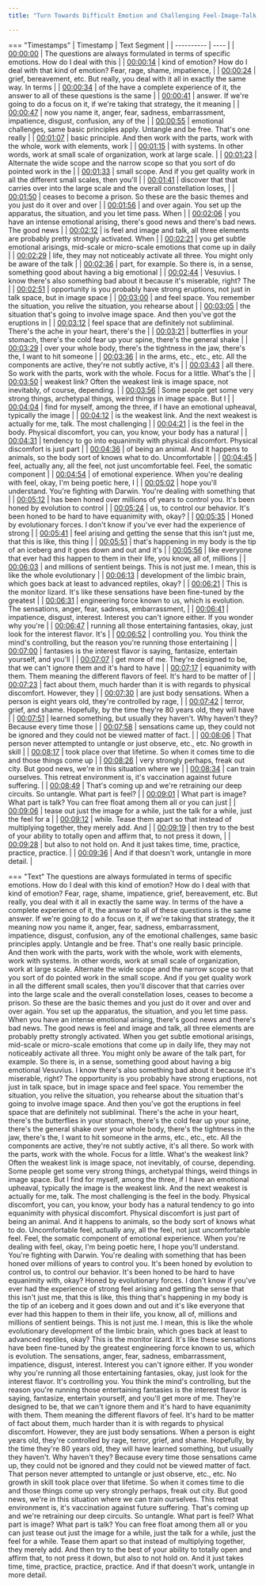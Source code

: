 ```yaml
---
title: "Turn Towards Difficult Emotion and Challenging Feel-Image-Talk Eruptions - 1 of 2 ~ Shinzen Young"

---
```

=== "Timestamps"
    | Timestamp | Text Segment |
    | ---------- | ----  |
    | [00:00:00](https://www.youtube.com/watch?v=F8k4UiDwSJw&t=0) |  The questions are always formulated in terms of specific emotions. How do I deal with this |
    | [00:00:14](https://www.youtube.com/watch?v=F8k4UiDwSJw&t=14) |  kind of emotion? How do I deal with that kind of emotion? Fear, rage, shame, impatience, |
    | [00:00:24](https://www.youtube.com/watch?v=F8k4UiDwSJw&t=24) |  grief, bereavement, etc. But really, you deal with it all in exactly the same way. In terms |
    | [00:00:34](https://www.youtube.com/watch?v=F8k4UiDwSJw&t=34) |  of the have a complete experience of it, the answer to all of these questions is the same |
    | [00:00:41](https://www.youtube.com/watch?v=F8k4UiDwSJw&t=41) |  answer. If we're going to do a focus on it, if we're taking that strategy, the it meaning |
    | [00:00:47](https://www.youtube.com/watch?v=F8k4UiDwSJw&t=47) |  now you name it, anger, fear, sadness, embarrassment, impatience, disgust, confusion, any of the |
    | [00:00:55](https://www.youtube.com/watch?v=F8k4UiDwSJw&t=55) |  emotional challenges, same basic principles apply. Untangle and be free. That's one really |
    | [00:01:07](https://www.youtube.com/watch?v=F8k4UiDwSJw&t=67) |  basic principle. And then work with the parts, work with the whole, work with elements, work |
    | [00:01:15](https://www.youtube.com/watch?v=F8k4UiDwSJw&t=75) |  with systems. In other words, work at small scale of organization, work at large scale. |
    | [00:01:23](https://www.youtube.com/watch?v=F8k4UiDwSJw&t=83) |  Alternate the wide scope and the narrow scope so that you sort of do pointed work in the |
    | [00:01:33](https://www.youtube.com/watch?v=F8k4UiDwSJw&t=93) |  small scope. And if you get quality work in all the different small scales, then you'll |
    | [00:01:41](https://www.youtube.com/watch?v=F8k4UiDwSJw&t=101) |  discover that that carries over into the large scale and the overall constellation loses, |
    | [00:01:50](https://www.youtube.com/watch?v=F8k4UiDwSJw&t=110) |  ceases to become a prison. So these are the basic themes and you just do it over and over |
    | [00:01:56](https://www.youtube.com/watch?v=F8k4UiDwSJw&t=116) |  and over again. You set up the apparatus, the situation, and you let time pass. When |
    | [00:02:06](https://www.youtube.com/watch?v=F8k4UiDwSJw&t=126) |  you have an intense emotional arising, there's good news and there's bad news. The good news |
    | [00:02:12](https://www.youtube.com/watch?v=F8k4UiDwSJw&t=132) |  is feel and image and talk, all three elements are probably pretty strongly activated. When |
    | [00:02:21](https://www.youtube.com/watch?v=F8k4UiDwSJw&t=141) |  you get subtle emotional arisings, mid-scale or micro-scale emotions that come up in daily |
    | [00:02:29](https://www.youtube.com/watch?v=F8k4UiDwSJw&t=149) |  life, they may not noticeably activate all three. You might only be aware of the talk |
    | [00:02:36](https://www.youtube.com/watch?v=F8k4UiDwSJw&t=156) |  part, for example. So there is, in a sense, something good about having a big emotional |
    | [00:02:44](https://www.youtube.com/watch?v=F8k4UiDwSJw&t=164) |  Vesuvius. I know there's also something bad about it because it's miserable, right? The |
    | [00:02:51](https://www.youtube.com/watch?v=F8k4UiDwSJw&t=171) |  opportunity is you probably have strong eruptions, not just in talk space, but in image space |
    | [00:03:00](https://www.youtube.com/watch?v=F8k4UiDwSJw&t=180) |  and feel space. You remember the situation, you relive the situation, you rehearse about |
    | [00:03:05](https://www.youtube.com/watch?v=F8k4UiDwSJw&t=185) |  the situation that's going to involve image space. And then you've got the eruptions in |
    | [00:03:12](https://www.youtube.com/watch?v=F8k4UiDwSJw&t=192) |  feel space that are definitely not subliminal. There's the ache in your heart, there's the |
    | [00:03:21](https://www.youtube.com/watch?v=F8k4UiDwSJw&t=201) |  butterflies in your stomach, there's the cold fear up your spine, there's the general shake |
    | [00:03:29](https://www.youtube.com/watch?v=F8k4UiDwSJw&t=209) |  over your whole body, there's the tightness in the jaw, there's the, I want to hit someone |
    | [00:03:36](https://www.youtube.com/watch?v=F8k4UiDwSJw&t=216) |  in the arms, etc., etc., etc. All the components are active, they're not subtly active, it's |
    | [00:03:43](https://www.youtube.com/watch?v=F8k4UiDwSJw&t=223) |  all there. So work with the parts, work with the whole. Focus for a little. What's the |
    | [00:03:50](https://www.youtube.com/watch?v=F8k4UiDwSJw&t=230) |  weakest link? Often the weakest link is image space, not inevitably, of course, depending. |
    | [00:03:56](https://www.youtube.com/watch?v=F8k4UiDwSJw&t=236) |  Some people get some very strong things, archetypal things, weird things in image space. But I |
    | [00:04:04](https://www.youtube.com/watch?v=F8k4UiDwSJw&t=244) |  find for myself, among the three, if I have an emotional upheaval, typically the image |
    | [00:04:12](https://www.youtube.com/watch?v=F8k4UiDwSJw&t=252) |  is the weakest link. And the next weakest is actually for me, talk. The most challenging |
    | [00:04:21](https://www.youtube.com/watch?v=F8k4UiDwSJw&t=261) |  is the feel in the body. Physical discomfort, you can, you know, your body has a natural |
    | [00:04:31](https://www.youtube.com/watch?v=F8k4UiDwSJw&t=271) |  tendency to go into equanimity with physical discomfort. Physical discomfort is just part |
    | [00:04:36](https://www.youtube.com/watch?v=F8k4UiDwSJw&t=276) |  of being an animal. And it happens to animals, so the body sort of knows what to do. Uncomfortable |
    | [00:04:45](https://www.youtube.com/watch?v=F8k4UiDwSJw&t=285) |  feel, actually any, all the feel, not just uncomfortable feel. Feel, the somatic component |
    | [00:04:54](https://www.youtube.com/watch?v=F8k4UiDwSJw&t=294) |  of emotional experience. When you're dealing with feel, okay, I'm being poetic here, I |
    | [00:05:02](https://www.youtube.com/watch?v=F8k4UiDwSJw&t=302) |  hope you'll understand. You're fighting with Darwin. You're dealing with something that |
    | [00:05:12](https://www.youtube.com/watch?v=F8k4UiDwSJw&t=312) |  has been honed over millions of years to control you. It's been honed by evolution to control |
    | [00:05:24](https://www.youtube.com/watch?v=F8k4UiDwSJw&t=324) |  us, to control our behavior. It's been honed to be hard to have equanimity with, okay? |
    | [00:05:35](https://www.youtube.com/watch?v=F8k4UiDwSJw&t=335) |  Honed by evolutionary forces. I don't know if you've ever had the experience of strong |
    | [00:05:41](https://www.youtube.com/watch?v=F8k4UiDwSJw&t=341) |  feel arising and getting the sense that this isn't just me, that this is like, this thing |
    | [00:05:51](https://www.youtube.com/watch?v=F8k4UiDwSJw&t=351) |  that's happening in my body is the tip of an iceberg and it goes down and out and it's |
    | [00:05:56](https://www.youtube.com/watch?v=F8k4UiDwSJw&t=356) |  like everyone that ever had this happen to them in their life, you know, all of, millions |
    | [00:06:03](https://www.youtube.com/watch?v=F8k4UiDwSJw&t=363) |  and millions of sentient beings. This is not just me. I mean, this is like the whole evolutionary |
    | [00:06:13](https://www.youtube.com/watch?v=F8k4UiDwSJw&t=373) |  development of the limbic brain, which goes back at least to advanced reptiles, okay? |
    | [00:06:21](https://www.youtube.com/watch?v=F8k4UiDwSJw&t=381) |  This is the monitor lizard. It's like these sensations have been fine-tuned by the greatest |
    | [00:06:31](https://www.youtube.com/watch?v=F8k4UiDwSJw&t=391) |  engineering force known to us, which is evolution. The sensations, anger, fear, sadness, embarrassment, |
    | [00:06:41](https://www.youtube.com/watch?v=F8k4UiDwSJw&t=401) |  impatience, disgust, interest. Interest you can't ignore either. If you wonder why you're |
    | [00:06:47](https://www.youtube.com/watch?v=F8k4UiDwSJw&t=407) |  running all those entertaining fantasies, okay, just look for the interest flavor. It's |
    | [00:06:52](https://www.youtube.com/watch?v=F8k4UiDwSJw&t=412) |  controlling you. You think the mind's controlling, but the reason you're running those entertaining |
    | [00:07:00](https://www.youtube.com/watch?v=F8k4UiDwSJw&t=420) |  fantasies is the interest flavor is saying, fantasize, entertain yourself, and you'll |
    | [00:07:07](https://www.youtube.com/watch?v=F8k4UiDwSJw&t=427) |  get more of me. They're designed to be, that we can't ignore them and it's hard to have |
    | [00:07:17](https://www.youtube.com/watch?v=F8k4UiDwSJw&t=437) |  equanimity with them. Them meaning the different flavors of feel. It's hard to be matter of |
    | [00:07:23](https://www.youtube.com/watch?v=F8k4UiDwSJw&t=443) |  fact about them, much harder than it is with regards to physical discomfort. However, they |
    | [00:07:30](https://www.youtube.com/watch?v=F8k4UiDwSJw&t=450) |  are just body sensations. When a person is eight years old, they're controlled by rage, |
    | [00:07:42](https://www.youtube.com/watch?v=F8k4UiDwSJw&t=462) |  terror, grief, and shame. Hopefully, by the time they're 80 years old, they will have |
    | [00:07:51](https://www.youtube.com/watch?v=F8k4UiDwSJw&t=471) |  learned something, but usually they haven't. Why haven't they? Because every time those |
    | [00:07:58](https://www.youtube.com/watch?v=F8k4UiDwSJw&t=478) |  sensations came up, they could not be ignored and they could not be viewed matter of fact. |
    | [00:08:06](https://www.youtube.com/watch?v=F8k4UiDwSJw&t=486) |  That person never attempted to untangle or just observe, etc., etc. No growth in skill |
    | [00:08:17](https://www.youtube.com/watch?v=F8k4UiDwSJw&t=497) |  took place over that lifetime. So when it comes time to die and those things come up |
    | [00:08:26](https://www.youtube.com/watch?v=F8k4UiDwSJw&t=506) |  very strongly perhaps, freak out city. But good news, we're in this situation where we |
    | [00:08:34](https://www.youtube.com/watch?v=F8k4UiDwSJw&t=514) |  can train ourselves. This retreat environment is, it's vaccination against future suffering. |
    | [00:08:49](https://www.youtube.com/watch?v=F8k4UiDwSJw&t=529) |  That's coming up and we're retraining our deep circuits. So untangle. What part is feel? |
    | [00:09:01](https://www.youtube.com/watch?v=F8k4UiDwSJw&t=541) |  What part is image? What part is talk? You can free float among them all or you can just |
    | [00:09:06](https://www.youtube.com/watch?v=F8k4UiDwSJw&t=546) |  tease out just the image for a while, just the talk for a while, just the feel for a |
    | [00:09:12](https://www.youtube.com/watch?v=F8k4UiDwSJw&t=552) |  while. Tease them apart so that instead of multiplying together, they merely add. And |
    | [00:09:19](https://www.youtube.com/watch?v=F8k4UiDwSJw&t=559) |  then try to the best of your ability to totally open and affirm that, to not press it down, |
    | [00:09:28](https://www.youtube.com/watch?v=F8k4UiDwSJw&t=568) |  but also to not hold on. And it just takes time, time, practice, practice, practice. |
    | [00:09:36](https://www.youtube.com/watch?v=F8k4UiDwSJw&t=576) |  And if that doesn't work, untangle in more detail. |

=== "Text"
     The questions are always formulated in terms of specific emotions. How do I deal with this kind of emotion? How do I deal with that kind of emotion? Fear, rage, shame, impatience, grief, bereavement, etc. But really, you deal with it all in exactly the same way. In terms of the have a complete experience of it, the answer to all of these questions is the same answer. If we're going to do a focus on it, if we're taking that strategy, the it meaning now you name it, anger, fear, sadness, embarrassment, impatience, disgust, confusion, any of the emotional challenges, same basic principles apply. Untangle and be free. That's one really basic principle. And then work with the parts, work with the whole, work with elements, work with systems. In other words, work at small scale of organization, work at large scale. Alternate the wide scope and the narrow scope so that you sort of do pointed work in the small scope. And if you get quality work in all the different small scales, then you'll discover that that carries over into the large scale and the overall constellation loses, ceases to become a prison. So these are the basic themes and you just do it over and over and over again. You set up the apparatus, the situation, and you let time pass. When you have an intense emotional arising, there's good news and there's bad news. The good news is feel and image and talk, all three elements are probably pretty strongly activated. When you get subtle emotional arisings, mid-scale or micro-scale emotions that come up in daily life, they may not noticeably activate all three. You might only be aware of the talk part, for example. So there is, in a sense, something good about having a big emotional Vesuvius. I know there's also something bad about it because it's miserable, right? The opportunity is you probably have strong eruptions, not just in talk space, but in image space and feel space. You remember the situation, you relive the situation, you rehearse about the situation that's going to involve image space. And then you've got the eruptions in feel space that are definitely not subliminal. There's the ache in your heart, there's the butterflies in your stomach, there's the cold fear up your spine, there's the general shake over your whole body, there's the tightness in the jaw, there's the, I want to hit someone in the arms, etc., etc., etc. All the components are active, they're not subtly active, it's all there. So work with the parts, work with the whole. Focus for a little. What's the weakest link? Often the weakest link is image space, not inevitably, of course, depending. Some people get some very strong things, archetypal things, weird things in image space. But I find for myself, among the three, if I have an emotional upheaval, typically the image is the weakest link. And the next weakest is actually for me, talk. The most challenging is the feel in the body. Physical discomfort, you can, you know, your body has a natural tendency to go into equanimity with physical discomfort. Physical discomfort is just part of being an animal. And it happens to animals, so the body sort of knows what to do. Uncomfortable feel, actually any, all the feel, not just uncomfortable feel. Feel, the somatic component of emotional experience. When you're dealing with feel, okay, I'm being poetic here, I hope you'll understand. You're fighting with Darwin. You're dealing with something that has been honed over millions of years to control you. It's been honed by evolution to control us, to control our behavior. It's been honed to be hard to have equanimity with, okay? Honed by evolutionary forces. I don't know if you've ever had the experience of strong feel arising and getting the sense that this isn't just me, that this is like, this thing that's happening in my body is the tip of an iceberg and it goes down and out and it's like everyone that ever had this happen to them in their life, you know, all of, millions and millions of sentient beings. This is not just me. I mean, this is like the whole evolutionary development of the limbic brain, which goes back at least to advanced reptiles, okay? This is the monitor lizard. It's like these sensations have been fine-tuned by the greatest engineering force known to us, which is evolution. The sensations, anger, fear, sadness, embarrassment, impatience, disgust, interest. Interest you can't ignore either. If you wonder why you're running all those entertaining fantasies, okay, just look for the interest flavor. It's controlling you. You think the mind's controlling, but the reason you're running those entertaining fantasies is the interest flavor is saying, fantasize, entertain yourself, and you'll get more of me. They're designed to be, that we can't ignore them and it's hard to have equanimity with them. Them meaning the different flavors of feel. It's hard to be matter of fact about them, much harder than it is with regards to physical discomfort. However, they are just body sensations. When a person is eight years old, they're controlled by rage, terror, grief, and shame. Hopefully, by the time they're 80 years old, they will have learned something, but usually they haven't. Why haven't they? Because every time those sensations came up, they could not be ignored and they could not be viewed matter of fact. That person never attempted to untangle or just observe, etc., etc. No growth in skill took place over that lifetime. So when it comes time to die and those things come up very strongly perhaps, freak out city. But good news, we're in this situation where we can train ourselves. This retreat environment is, it's vaccination against future suffering. That's coming up and we're retraining our deep circuits. So untangle. What part is feel? What part is image? What part is talk? You can free float among them all or you can just tease out just the image for a while, just the talk for a while, just the feel for a while. Tease them apart so that instead of multiplying together, they merely add. And then try to the best of your ability to totally open and affirm that, to not press it down, but also to not hold on. And it just takes time, time, practice, practice, practice. And if that doesn't work, untangle in more detail.
